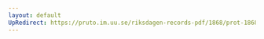 ```yaml
---
layout: default
UpRedirect: https://pruto.im.uu.se/riksdagen-records-pdf/1868/prot-1868--ak--212/prot-1868--ak--212_004.pdf
---
```

